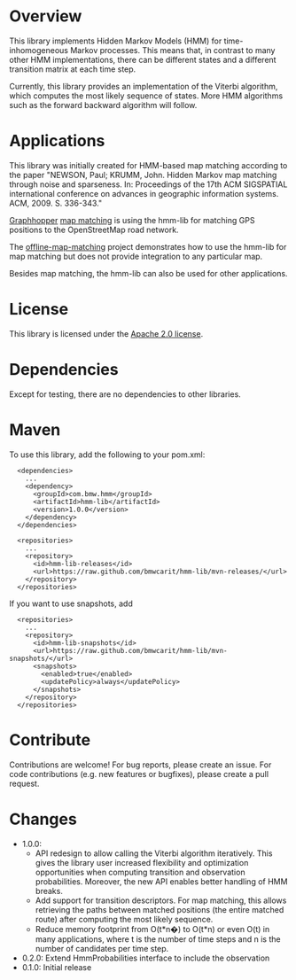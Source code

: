 # Overview

This library implements Hidden Markov Models (HMM) for time-inhomogeneous Markov processes.
This means that, in contrast to many other HMM implementations, there can be different
states and a different transition matrix at each time step.

Currently, this library provides an implementation of the Viterbi algorithm, which computes the
most likely sequence of states. More HMM algorithms such as the forward backward algorithm will
follow.

# Applications

This library was initially created for HMM-based map matching according to the paper
"NEWSON, Paul; KRUMM, John. Hidden Markov map matching through noise and sparseness.
In: Proceedings of the 17th ACM SIGSPATIAL international conference on advances in geographic
information systems. ACM, 2009. S. 336-343."

[Graphhopper](https://graphhopper.com/) [map matching](https://github.com/graphhopper/graphhopper/tree/master/map-matching)
is using the hmm-lib for matching GPS positions to the OpenStreetMap road network.

The [offline-map-matching](https://github.com/bmwcarit/offline-map-matching) project
demonstrates how to use the hmm-lib for map matching but does not provide integration to any
particular map.

Besides map matching, the hmm-lib can also be used for other applications.

# License

This library is licensed under the
[Apache 2.0 license](http://www.apache.org/licenses/LICENSE-2.0.html).

# Dependencies

Except for testing, there are no dependencies to other libraries.

# Maven

To use this library, add the following to your pom.xml:

```
  <dependencies>
    ...
    <dependency>
      <groupId>com.bmw.hmm</groupId>
      <artifactId>hmm-lib</artifactId>
      <version>1.0.0</version>
    </dependency>
  </dependencies>

  <repositories>
    ...
    <repository>
      <id>hmm-lib-releases</id>
      <url>https://raw.github.com/bmwcarit/hmm-lib/mvn-releases/</url>
    </repository>
  </repositories>
```


If you want to use snapshots, add
```
  <repositories>
    ...
    <repository>
      <id>hmm-lib-snapshots</id>
      <url>https://raw.github.com/bmwcarit/hmm-lib/mvn-snapshots/</url>
      <snapshots>
        <enabled>true</enabled>
        <updatePolicy>always</updatePolicy>
      </snapshots>
    </repository>
  </repositories>
```

# Contribute
Contributions are welcome! For bug reports, please create an issue. 
For code contributions (e.g. new features or bugfixes), please create a pull request.

# Changes
* 1.0.0:
  * API redesign to allow calling the Viterbi algorithm iteratively. This gives the library user
   increased flexibility and optimization opportunities when computing transition and observation
   probabilities. Moreover, the new API enables better handling of HMM breaks.
  * Add support for transition descriptors. For map matching, this allows retrieving the paths
   between matched positions (the entire matched route) after computing the most likely sequence.
  *  Reduce memory footprint from O(t\*n�) to O(t\*n) or even O(t) in many applications, where t is
    the number of  time steps and n is the number of candidates per time step. 
* 0.2.0: Extend HmmProbabilities interface to include the observation
* 0.1.0: Initial release
